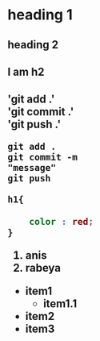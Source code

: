 # heading 1

## heading 2

<h2> I am h2 <h2>

'git add .'  
'git commit .'  
'git push .'  

```
git add .
git commit -m 
"message"
git push
```

```css
h1{

    color : red;
}
```

1. anis
2. rabeya

- item1
  - item1.1
- item2
- item3

